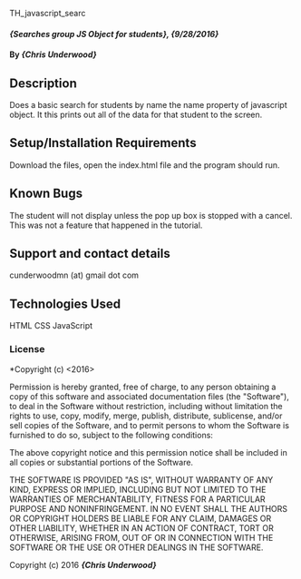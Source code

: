 TH_javascript_searc

#### _{Searches group JS Object for students}, {9/28/2016}_

#### By _**{Chris Underwood}**_

## Description

Does a basic search for students by name the name property of javascript object. It this prints out all of the data for that student to the screen.
## Setup/Installation Requirements

Download the files, open the index.html file and the program should run.

## Known Bugs

The student will not display unless the pop up box is stopped with a cancel. This was not a feature that happened in the tutorial.
## Support and contact details

cunderwoodmn (at) gmail dot com

## Technologies Used

HTML
CSS
JavaScript

### License

*Copyright (c) <2016> <Chris Underwood>

Permission is hereby granted, free of charge, to any person obtaining a copy of this software and associated documentation files (the "Software"), to deal in the Software without restriction, including without limitation the rights to use, copy, modify, merge, publish, distribute, sublicense, and/or sell copies of the Software, and to permit persons to whom the Software is furnished to do so, subject to the following conditions:

The above copyright notice and this permission notice shall be included in all copies or substantial portions of the Software.

THE SOFTWARE IS PROVIDED "AS IS", WITHOUT WARRANTY OF ANY KIND, EXPRESS OR IMPLIED, INCLUDING BUT NOT LIMITED TO THE WARRANTIES OF MERCHANTABILITY, FITNESS FOR A PARTICULAR PURPOSE AND NONINFRINGEMENT. IN NO EVENT SHALL THE AUTHORS OR COPYRIGHT HOLDERS BE LIABLE FOR ANY CLAIM, DAMAGES OR OTHER LIABILITY, WHETHER IN AN ACTION OF CONTRACT, TORT OR OTHERWISE, ARISING FROM, OUT OF OR IN CONNECTION WITH THE SOFTWARE OR THE USE OR OTHER DEALINGS IN THE SOFTWARE.

Copyright (c) 2016 **_{Chris Underwood}_**
